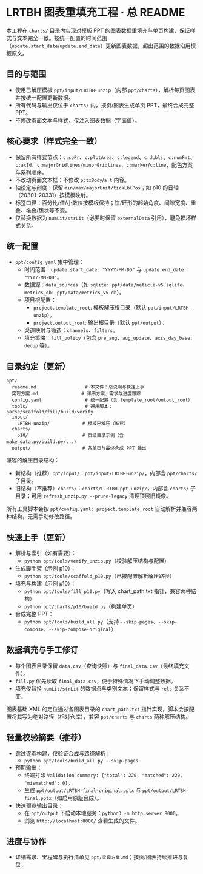 # LRTBH 图表重填充工程 · 总 README

本工程在 `charts/` 目录内实现对模板 PPT 的图表数据重填充与单页构建，保证样式与文本完全一致。按统一配置的时间范围（`update.start_date`/`update.end_date`）更新图表数据，超出范围的数据沿用模板原文。

## 目的与范围
- 使用已解压模板 `ppt/input/LRTBH-unzip`（内部 `ppt/charts`），解析每页图表并按统一配置更新数据。
- 所有代码与输出仅位于 `charts/` 内，按页/图表生成单页 PPT，最终合成完整 PPT。
- 不修改页面文本与样式，仅注入图表数据（字面值）。

## 核心要求（样式完全一致）
- 保留所有样式节点：`c:spPr`、`c:plotArea`、`c:legend`、`c:dLbls`、`c:numFmt`、`c:axId`、`c:majorGridlines/minorGridlines`、`c:marker`/`c:line`、配色方案与系列顺序。
- 不改动页面文本框：不修改 `p:txBody`/`a:t` 内容。
- 轴设定与刻度：保留 `min/max/majorUnit/tickLblPos`；如 p10 的日轴（20301–20331）按模板映射。
- 标签口径：百分比/值/小数位按模板保持；饼/环形的起始角度、间隙宽度、重叠、堆叠/簇状等不变。
- 仅替换数据为 `numLit/strLit`（必要时保留 `externalData` 引用），避免损坏样式关系。

## 统一配置
- `ppt/config.yaml` 集中管理：
  - 时间范围：`update.start_date: "YYYY-MM-DD"` 与 `update.end_date: "YYYY-MM-DD"`。
  - 数据源：`data_sources`（如 `sqlite: ppt/data/neticle-v5.sqlite`、`metrics_db: ppt/data/metrics_v5.db`）。
  - 项目根配置：
    - `project.template_root`: 模板解压根目录（默认 `ppt/input/LRTBH-unzip`）。
    - `project.output_root`: 输出根目录（默认 `ppt/output`）。
  - 渠道映射与筛选：`channels`、`filters`。
  - 填充策略：`fill_policy`（包含 `pre_aug`、`aug_update`、`axis_day_base`、`dedup` 等）。

## 目录约定（更新）
```
ppt/
  readme.md                  # 本文件：总说明与快速上手
  实现方案.md                # 详细方案、需求与进度跟踪
  config.yaml                # 统一配置（含 template_root/output_root）
  tools/                     # 通用脚本：parse/scaffold/fill/build/verify
  input/
    LRTBH-unzip/            # 模板已解压（推荐）
  charts/
    p10/                    # 页级目录示例（含 make_data.py/build.py/...）
  output/                   # 各单页与最终合成 PPT 输出
```

兼容的解压目录结构：
- 新结构（推荐）`ppt/input/`：`ppt/input/LRTBH-unzip/`，内部含 `ppt/charts/` 子目录。
- 旧结构（不推荐）`charts/`：`charts/L-RTBH-ppt-unzip/`，内部含 `charts/` 子目录；可用 `refresh_unzip.py --prune-legacy` 清理顶层旧镜像。

所有工具脚本会按 `ppt/config.yaml: project.template_root` 自动解析并兼容两种结构，无需手动修改路径。

## 快速上手（更新）
- 解析与索引（如有需要）：
  - `python ppt/tools/verify_unzip.py`（校验解压结构与配置）
- 生成脚手架（示例 p10）：
  - `python ppt/tools/scaffold_p10.py`（已按配置解析解压路径）
- 填充与构建（示例 p10）：
  - `python ppt/tools/fill_p10.py`（写入 chart_path.txt 指针，兼容两种结构）
  - `python ppt/charts/p10/build.py`（构建单页）
- 合成完整 PPT：
  - `python ppt/tools/build_all.py`（支持 `--skip-pages`、`--skip-compose`、`--skip-compose-original`）

## 数据填充与手工修订
- 每个图表目录保留 `data.csv`（查询快照）与 `final_data.csv`（最终填充文件）。
- `fill.py` 优先读取 `final_data.csv`，便于特殊情况下手动调整数据。
- 填充仅替换 `numLit/strLit` 的数据点与类别文本；保留样式与 `rels` 关系不变。

图表基础 XML 的定位通过各图表目录的 `chart_path.txt` 指针实现，脚本会按配置将其写为绝对路径（相对仓库），兼容 `ppt/charts` 与 `charts` 两种解压结构。

## 轻量校验摘要（推荐）
- 跳过逐页构建，仅验证合成与路径解析：
  - `python ppt/tools/build_all.py --skip-pages`
- 预期输出：
  - 终端打印 `Validation summary: {"total": 220, "matched": 220, "mismatched": 0}`。
  - 生成 `ppt/output/LRTBH-final-original.pptx` 与 `ppt/output/LRTBH-final.pptx`（如启用原版合成）。
- 快速预览输出目录：
  - 在 `ppt/output` 下启动本地服务：`python3 -m http.server 8000`。
  - 浏览 `http://localhost:8000/` 查看生成的文件。

## 进度与协作
- 详细需求、里程碑与执行清单见 `ppt/实现方案.md`；按页/图表持续推进与复盘。